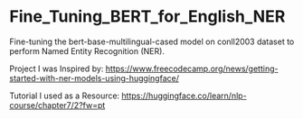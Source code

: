 # Fine_Tuning_BERT_for_English_NER
Fine-tuning the bert-base-multilingual-cased model on conll2003 dataset to perform Named Entity Recognition (NER).

Project I was Inspired by: https://www.freecodecamp.org/news/getting-started-with-ner-models-using-huggingface/

Tutorial I used as a Resource: https://huggingface.co/learn/nlp-course/chapter7/2?fw=pt
